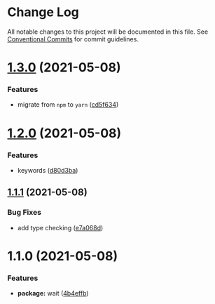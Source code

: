 # Change Log

All notable changes to this project will be documented in this file.
See [Conventional Commits](https://conventionalcommits.org) for commit guidelines.

# [1.3.0](https://github.com/oadpoaw/packages/compare/@oadpoaw/wait@1.2.0...@oadpoaw/wait@1.3.0) (2021-05-08)


### Features

* migrate from `npm` to `yarn` ([cd5f634](https://github.com/oadpoaw/packages/commit/cd5f6344bda42c4f1b8fb6f8f877400a426e32d3))





# [1.2.0](https://github.com/oadpoaw/packages/compare/@oadpoaw/wait@1.1.1...@oadpoaw/wait@1.2.0) (2021-05-08)


### Features

* keywords ([d80d3ba](https://github.com/oadpoaw/packages/commit/d80d3ba13b0c761095ee5c5e685e8a00126f8f79))





## [1.1.1](https://github.com/oadpoaw/packages/compare/@oadpoaw/wait@1.1.0...@oadpoaw/wait@1.1.1) (2021-05-08)


### Bug Fixes

* add type checking ([e7a068d](https://github.com/oadpoaw/packages/commit/e7a068d7e2d2bf19f1a2314dce336df882e25c4b))





# 1.1.0 (2021-05-08)


### Features

* **package:** wait ([4b4effb](https://github.com/oadpoaw/packages/commit/4b4effb6a751b66b6b4906686b42da7481dde9e0))
